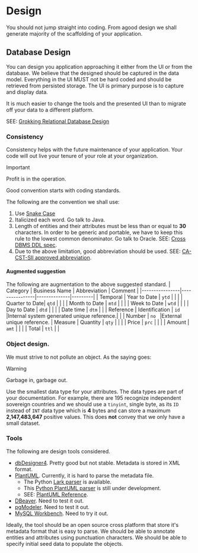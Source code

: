 # Design

You should not jump straight into coding.  From agood design we shall generate majority of the scaffolding of your application.

## Database Design
You can design you application approaching it either from the UI or from the database.  We believe that the designed should be captured in the data model.  Everything in the UI MUST not be hard coded and should be retrieved from persisted storage.  The UI is primary purpose is to capture and display data.

It is much easier to change the tools and the presented UI than to migrate off your data to a different platform.

SEE: [Grokking Relational Database Design](https://www.manning.com/books/grokking-relational-database-design)

### Consistency
Consistency helps with the future maintenance of your application.  Your code will out live your tenure of your role at your organization.

> [!IMPORTANT]
> Profit is in the operation.

Good convention starts with coding standards.

The following are the convention we shall use:
1. Use [Snake Case](https://en.wikipedia.org/wiki/Snake_case)
1. Italicized each word.  Go talk to Java.
1. Length of entities and their attributes must be less than or equal to **30** characters.  In order to be generic and portable, we have to keep this rule to the lowest common denominator.  Go talk to Oracle.  SEE: [Cross DBMS DDL spec](https://github.com/elau1004/Cross-DBMS-TabCol-Spec).
1. Due to the above limitation, good abbreviation should be used.  SEE: [CA-CST-SII approved abbreviation](https://github.com/CA-CST-SII/Software-Standards/blob/master/SQL%20Server%20Coding%20Standards.md).


#### Augmented suggestion
The following are augmentation to the above suggested standard.
| Category       | Business Name  | Abbreviation | Comment |
|----------------|----------------|--------------|---------|
| Temporal       | Year to Date   | `ytd`        |         |
|                | Quarter to Date| `qtd`        |         |
|                | Month to Date  | `mtd`        |         |
|                | Week to Date   | `wtd`        |         |
|                | Day to Date    | `dtd`        |         |
|                | Date time      | `dtm`        |         |
| Reference      | Identification | `id`         |Internal system generated unique reference.|
|                | Number         | `no `        |External unique reference.
| Measure        | Quantity       | `qty`        |         |
|                | Price          | `prc`        |         |
|                | Amount         | `amt`        |         |
|                | Total          | `ttl`        |         |

### Object design.
We must strive to not pollute an object.  As the saying goes:
> [!WARNING]
> Garbage in, garbage out.

Use the smallest data type for your attributes.  The data types are part of your documentation.  For example, there are 195 recognize independent sovereign countries and we should use a `tinyint`, single byte, as its `ID` instead of `INT` data type which is **4** bytes and can store a maximum **2,147,483,647** positive values.  This does **not** convey that we only have a small dataset.

### Tools
The following are design tools considered.
* [dbDesigner4](https://fabforce.net/dbdesigner4/).  Pretty good but not stable.  Metadata is stored in XML format.
* [PlantUML](https://plantuml.com/).  Currently, it is hard to parse the metadata file.
  * The Python [Lark parser](https://github.com/lark-parser/lark) is available.
  * This [Python PlantUML parser](https://github.com/pjcuadra/plantuml-parser) is still under development.
  * SEE: [PlantUML Reference](chrome-extension://efaidnbmnnnibpcajpcglclefindmkaj/https://deepu.js.org/svg-seq-diagram/Reference_Guide.pdf).
* [DBeaver](https://dbeaver.com/docs/dbeaver/ER-Diagrams/#structure-adjustment).  Need to test it out.
* [pgModeler](https://pgmodeler.io/).  Need to test it out.
* [MySQL Workbench](https://dev.mysql.com/doc/workbench/en/wb-data-modeling.html).  Need to try it out.

Ideally, the tool should be an open source cross platform that store it's metadata format that is easy to parse.  We should be able to annotate entities and attributes using punctuation characters.  We should be able to specify initial seed data to populate the objects.
